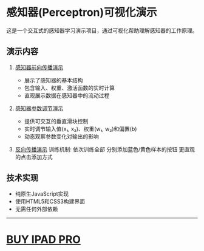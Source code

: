 # 感知器(Perceptron)可视化演示

这是一个交互式的感知器学习演示项目，通过可视化帮助理解感知器的工作原理。

## 演示内容

1. [感知器前向传播演示](perceptron-forward.html)
   - 展示了感知器的基本结构
   - 包含输入、权重、激活函数的实时计算
   - 直观展示数据在感知器中的流动过程

2. [感知器参数调节演示](perceptron-slider.html)
   - 提供可交互的垂直滑块控制
   - 实时调节输入值(x₁, x₂)、权重(w₁, w₂)和偏置(b)
   - 动态观察参数变化对输出的影响

3. [反向传播演示](simple-perceptron.html)
训练机制:
依次训练全部
分别添加蓝色/黄色样本的按钮
更直观的点击添加方式


## 技术实现

- 纯原生JavaScript实现
- 使用HTML5和CSS3构建界面
- 无需任何外部依赖

---

# [BUY IPAD PRO](apple-store-html.html)
